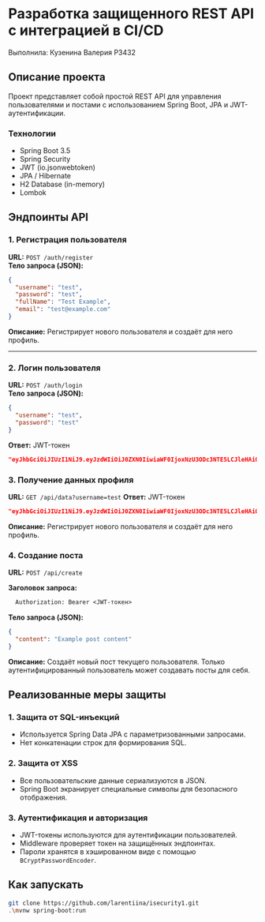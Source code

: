 # Разработка защищенного REST API с интеграцией в CI/CD

Выполнила: Кузенина Валерия P3432

## Описание проекта
Проект представляет собой простой REST API для управления пользователями и постами с использованием Spring Boot, JPA и JWT-аутентификации.

### Технологии
- Spring Boot 3.5
- Spring Security
- JWT (io.jsonwebtoken)
- JPA / Hibernate
- H2 Database (in-memory)
- Lombok

## Эндпоинты API

### 1. Регистрация пользователя
**URL:** `POST /auth/register`  
**Тело запроса (JSON):**
```json
{
  "username": "test",
  "password": "test",
  "fullName": "Test Example",
  "email": "test@example.com"
}
```
**Описание:** Регистрирует нового пользователя и создаёт для него профиль.

---

### 2. Логин пользователя
**URL:** `POST /auth/login`  
**Тело запроса (JSON):**
```json
{
  "username": "test",
  "password": "test"
}
```
**Ответ:** JWT-токен
```json
"eyJhbGciOiJIUzI1NiJ9.eyJzdWIiOiJ0ZXN0IiwiaWF0IjoxNzU3ODc3NTE5LCJleHAiOjE3NTc5NjM5MTl9.zl-8mupkjnmRoE_9ALAOWjlxc8jkYfRtI09ROZGC62I"
```
### 3. Получение данных профиля
**URL:** `GET /api/data?username=test`
**Ответ:** JWT-токен
```json
"eyJhbGciOiJIUzI1NiJ9.eyJzdWIiOiJ0ZXN0IiwiaWF0IjoxNzU3ODc3NTE5LCJleHAiOjE3NTc5NjM5MTl9.zl-8mupkjnmRoE_9ALAOWjlxc8jkYfRtI09ROZGC62I"
```
**Описание:** Регистрирует нового пользователя и создаёт для него профиль.

### 4. Создание поста
**URL:** `POST /api/create`  

**Заголовок запроса:**
```makefile
  Authorization: Bearer <JWT-токен>
```
**Тело запроса (JSON):**
```json
{
  "content": "Example post content"
}
```
**Описание:** Создаёт новый пост текущего пользователя. Только аутентифицированный пользователь может создавать посты для себя.

## Реализованные меры защиты

### 1. Защита от SQL-инъекций
- Используется Spring Data JPA с параметризованными запросами.
- Нет конкатенации строк для формирования SQL.

### 2. Защита от XSS
- Все пользовательские данные сериализуются в JSON.
- Spring Boot экранирует специальные символы для безопасного отображения.

### 3. Аутентификация и авторизация
- JWT-токены используются для аутентификации пользователей.
- Middleware проверяет токен на защищённых эндпоинтах.
- Пароли хранятся в хэшированном виде с помощью `BCryptPasswordEncoder`.

## Как запускать

```bash
git clone https://github.com/larentiina/isecurity1.git
.\mvnw spring-boot:run
```

